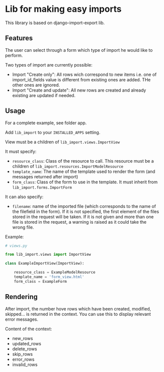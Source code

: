 # Lib for making easy imports

This library is based on django-import-export lib.

## Features
The user can select through a form which type of import he would like to perform.

Two types of import are currently possible:
- Import "Create only": All rows wich correspond to new items i.e. one of import_id_fields value is different from existing ones are added. THe other ones are ignored.
- Import "Create and update": All new rows are created and already existing are updated if needed.

## Usage
For a complete example, see folder app.

Add `lib_import` to your `INSTALLED_APPS` setting.

View must be a children of `lib_import.views.ImportView`

It must specify:
- `resource_class`: Class of the resource to call. This resource must be a children of `lib_import.resources.ImportModelResource`
- `template_name`: The name of the template used to render the form (and messages returned after import)
- `form_class`: Class of the form to use in the template. It must inherit from `lib_import.forms.ImportForm`

It can also specify:
- `filename`: name of the imported file (which corresponds to the name of the filefield in the form).
If it is not specified, the first element of the files stored in the request will be taken.
If it is not given and more than one file is stored in the request, a warning is raised as it could take the wrong file.

Example:
```py
# views.py

from lib_import.views import ImportView

class ExampleImportView(ImportView):

    resource_class = ExampleModelResource
    template_name = 'form_view.html'
    form_class = ExampleForm
```

## Rendering
After import, the number hove rows which have been created, modified, skipped... is returned in the context. You can use this to display relevant error messages.

Content of the context:
- new_rows
- updated_rows
- delete_rows
- skip_rows
- error_rows
- invalid_rows